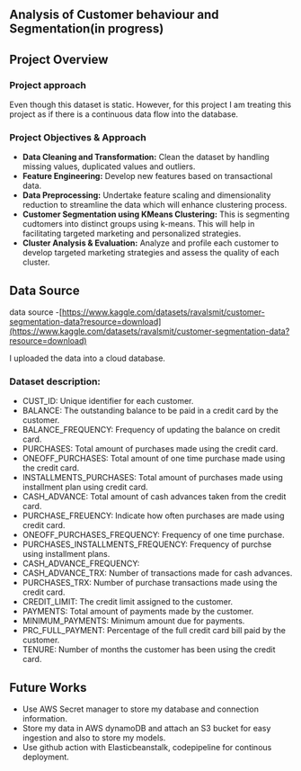 ## Analysis of Customer behaviour and Segmentation(in  progress)

## Project Overview



### Project approach

Even though this dataset is static. However, for this project I am treating this project as if there is a continuous data flow into the database. 

### Project Objectives & Approach

* **Data Cleaning and Transformation:** Clean the dataset by handling missing values, duplicated values and outliers.
* **Feature Engineering:** Develop new features based on transactional data.
* **Data Preprocessing:** Undertake feature scaling and dimensionality reduction to streamline the data which will enhance clustering process.
* **Customer Segmentation using KMeans Clustering:** This is segmenting cudtomers into distinct groups using k-means. This will help in facilitating targeted marketing and personalized strategies.
* **Cluster Analysis & Evaluation:** Analyze and profile each customer to develop targeted marketing strategies and assess the quality of each cluster.

## Data Source

data source -[https://www.kaggle.com/datasets/ravalsmit/customer-segmentation-data?resource=download](https://www.kaggle.com/datasets/ravalsmit/customer-segmentation-data?resource=download)

I uploaded the data into a cloud database. 

### Dataset description:

* CUST_ID: Unique identifier for each customer.
* BALANCE: The outstanding balance to be paid in a credit card by the customer.
* BALANCE_FREQUENCY: Frequency of updating the balance on credit card.
* PURCHASES: Total amount of purchases made using the credit card.
* ONEOFF_PURCHASES: Total amount of one time purchase made using the credit card.
* INSTALLMENTS_PURCHASES: Total amount of purchases made using installment plan using credit card.
* CASH_ADVANCE: Total amount of cash advances taken from the credit card.
* PURCHASE_FREUENCY: Indicate how often purchases are made using credit card.
* ONEOFF_PURCHASES_FREQUENCY: Frequency of one time purchase.
* PURCHASES_INSTALLMENTS_FREQUENCY: Frequency of purchse using installment plans.
* CASH_ADVANCE_FREQUENCY: 
* CASH_ADVANCE_TRX: Number of transactions made for cash advances.
* PURCHASES_TRX: Number of purchase transactions made using the credit card.
* CREDIT_LIMIT: The credit limit assigned to the customer.
* PAYMENTS: Total amount of payments made by the customer.
* MINIMUM_PAYMENTS: Minimum amount due for payments.
* PRC_FULL_PAYMENT: Percentage of the full credit card bill paid by the customer.
* TENURE: Number of months the customer has been using the credit card.

## Future Works
* Use AWS Secret manager to store my database and connection information.
* Store my data in AWS dynamoDB and attach an S3 bucket for easy ingestion and also to store my models.
* Use github action with Elasticbeanstalk, codepipeline for continous deployment.